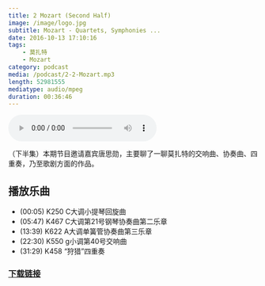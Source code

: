 ```yaml
---
title: 2 Mozart (Second Half)
image: /image/logo.jpg
subtitle: Mozart - Quartets, Symphonies ...
date: 2016-10-13 17:10:16
tags:
    - 莫扎特
    - Mozart
category: podcast
media: /podcast/2-2-Mozart.mp3
length: 52981555
mediatype: audio/mpeg
duration: 00:36:46
---
```

<audio src="//static.sapu.gq/podcast/2-2-Mozart.mp3" controls preload="metadata"></audio>

（下半集）本期节目邀请嘉宾唐思勋，主要聊了一聊莫扎特的交响曲、协奏曲、四重奏，乃至歌剧方面的作品。

<!--more-->

## 播放乐曲
- (00:05) K250 C大调小提琴回旋曲
- (05:47) K467 C大调第21号钢琴协奏曲第二乐章
- (13:39) K622 A大调单簧管协奏曲第三乐章
- (22:30) K550 g小调第40号交响曲
- (31:29) K458 “狩猎”四重奏

### [下载链接](//static.sapu.gq/podcast/2-2-Mozart.mp3)

